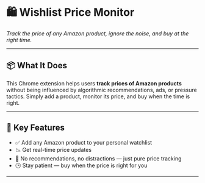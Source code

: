 # 🛍️ Wishlist Price Monitor
*Track the price of any Amazon product, ignore the noise, and buy at the right time.*

---

## 📦 What It Does

This Chrome extension helps users **track prices of Amazon products** without being influenced by algorithmic recommendations, ads, or pressure tactics. Simply add a product, monitor its price, and buy when the time is right.

---

## 🔑 Key Features

- ✅ Add any Amazon product to your personal watchlist
- 📉 Get real-time price updates
- 🧠 No recommendations, no distractions — just pure price tracking
- 🕒 Stay patient — buy when the price is right for you

---